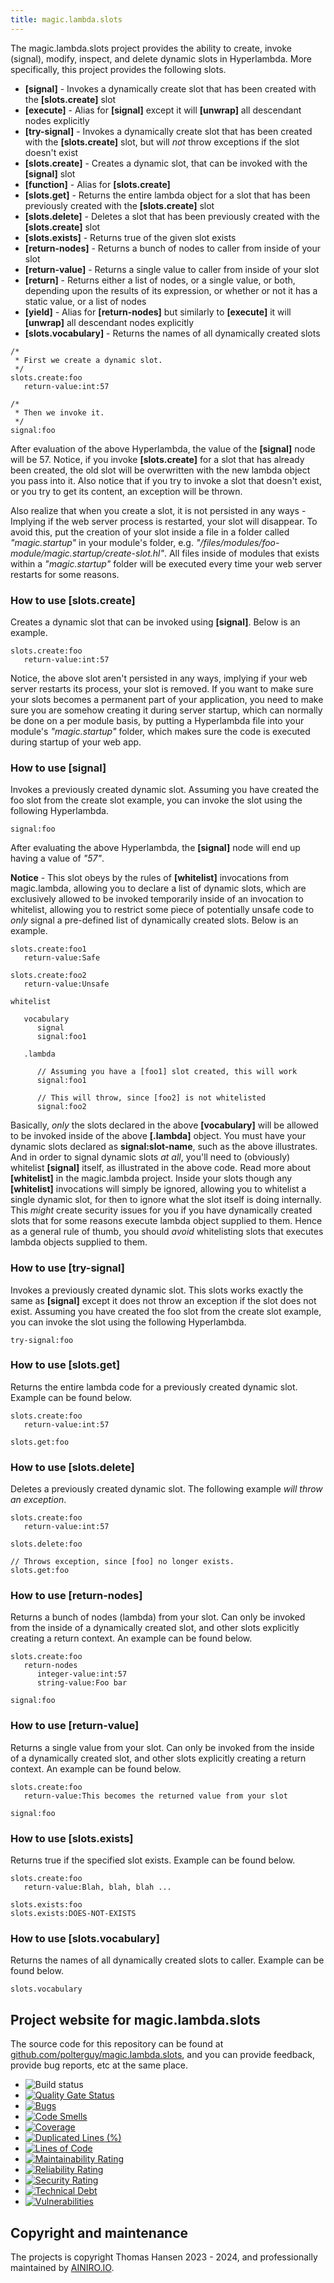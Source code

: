 ```yaml
---
title: magic.lambda.slots
---
```


The magic.lambda.slots project provides the ability to create, invoke (signal), modify, inspect, and delete
dynamic slots in Hyperlambda. More specifically, this project provides the following slots.

* __[signal]__ - Invokes a dynamically create slot that has been created with the __[slots.create]__ slot
* __[execute]__ - Alias for **[signal]** except it will **[unwrap]** all descendant nodes explicitly
* __[try-signal]__ - Invokes a dynamically create slot that has been created with the __[slots.create]__ slot, but will _not_ throw exceptions if the slot doesn't exist
* __[slots.create]__ - Creates a dynamic slot, that can be invoked with the __[signal]__ slot
* __[function]__ - Alias for **[slots.create]**
* __[slots.get]__ - Returns the entire lambda object for a slot that has been previously created with the __[slots.create]__ slot
* __[slots.delete]__ - Deletes a slot that has been previously created with the __[slots.create]__ slot
* __[slots.exists]__ - Returns true of the given slot exists
* __[return-nodes]__ - Returns a bunch of nodes to caller from inside of your slot
* __[return-value]__ - Returns a single value to caller from inside of your slot
* __[return]__ - Returns either a list of nodes, or a single value, or both, depending upon the results of its expression,
or whether or not it has a static value, or a list of nodes
* __[yield]__ - Alias for **[return-nodes]** but similarly to **[execute]** it will **[unwrap]** all descendant nodes explicitly
* __[slots.vocabulary]__ - Returns the names of all dynamically created slots

```
/*
 * First we create a dynamic slot.
 */
slots.create:foo
   return-value:int:57

/*
 * Then we invoke it.
 */
signal:foo
```

After evaluation of the above Hyperlambda, the value of the __[signal]__ node will be 57. Notice, if you
invoke __[slots.create]__ for a slot that has already been created, the old slot will be overwritten with the
new lambda object you pass into it. Also notice that if you try to invoke a slot that doesn't exist, or you try
to get its content, an exception will be thrown.

Also realize that when you create a slot, it is not persisted in any ways - Implying if the web server process
is restarted, your slot will disappear. To avoid this, put the creation of your slot inside a file
in a folder called _"magic.startup"_ in your module's folder, e.g. _"/files/modules/foo-module/magic.startup/create-slot.hl"_.
All files inside of modules that exists within a _"magic.startup"_ folder will be executed every time your web
server restarts for some reasons.

### How to use [slots.create]

Creates a dynamic slot that can be invoked using **[signal]**. Below is an example.

```
slots.create:foo
   return-value:int:57
```

Notice, the above slot aren't persisted in any ways, implying if your web server restarts its process, your
slot is removed. If you want to make sure your slots becomes a permanent part of your application, you need to
make sure you are somehow creating it during server startup, which can normally be done on a per module basis, by putting
a Hyperlambda file into your module's _"magic.startup"_ folder, which makes sure the code is executed during startup
of your web app.

### How to use [signal]

Invokes a previously created dynamic slot. Assuming you have created the foo slot from the create slot example,
you can invoke the slot using the following Hyperlambda.

```
signal:foo
```

After evaluating the above Hyperlambda, the **[signal]** node will end up having a value of _"57"_.

**Notice** - This slot obeys by the rules of **[whitelist]** invocations from magic.lambda, allowing you to
declare a list of dynamic slots, which are exclusively allowed to be invoked temporarily inside of an
invocation to whitelist, allowing you to restrict some piece of potentially unsafe code to *only* signal
a pre-defined list of dynamically created slots. Below is an example.

```
slots.create:foo1
   return-value:Safe

slots.create:foo2
   return-value:Unsafe

whitelist

   vocabulary
      signal
      signal:foo1

   .lambda

      // Assuming you have a [foo1] slot created, this will work
      signal:foo1

      // This will throw, since [foo2] is not whitelisted
      signal:foo2
```

Basically, _only_ the slots declared in the above **[vocabulary]** will be allowed to be invoked inside
of the above **[.lambda]** object. You must have your dynamic slots declared as **signal:slot-name**,
such as the above illustrates. And in order to signal dynamic slots *at all*, you'll need to (obviously)
whitelist **[signal]** itself, as illustrated in the above code. Read more about **[whitelist]** in 
the magic.lambda project. Inside your slots though any **[whitelist]** invocations will simply be ignored,
allowing you to whitelist a single dynamic slot, for then to ignore what the slot itself is doing internally.
This _might_ create security issues for you if you have dynamically created slots that for some reasons
execute lambda object supplied to them. Hence as a general rule of thumb, you should _avoid_ whitelisting
slots that executes lambda objects supplied to them.

### How to use [try-signal]

Invokes a previously created dynamic slot. This slots works exactly the same as **[signal]** except it does
not throw an exception if the slot does not exist. Assuming you have created the foo slot from the create slot example,
you can invoke the slot using the following Hyperlambda.

```
try-signal:foo
```

### How to use [slots.get]

Returns the entire lambda code for a previously created dynamic slot. Example can be found below.

```
slots.create:foo
   return-value:int:57

slots.get:foo
```

### How to use [slots.delete]

Deletes a previously created dynamic slot. The following example _will throw an exception_.

```
slots.create:foo
   return-value:int:57

slots.delete:foo

// Throws exception, since [foo] no longer exists.
slots.get:foo
```

### How to use [return-nodes]

Returns a bunch of nodes (lambda) from your slot. Can only be invoked from the inside of
a dynamically created slot, and other slots explicitly creating a return context. An example can be
found below.

```
slots.create:foo
   return-nodes
      integer-value:int:57
      string-value:Foo bar

signal:foo
```

### How to use [return-value]

Returns a single value from your slot. Can only be invoked from the inside of
a dynamically created slot, and other slots explicitly creating a return context. An example can be
found below.

```
slots.create:foo
   return-value:This becomes the returned value from your slot

signal:foo
```

### How to use [slots.exists]

Returns true if the specified slot exists. Example can be found below.

```
slots.create:foo
   return-value:Blah, blah, blah ...

slots.exists:foo
slots.exists:DOES-NOT-EXISTS
```

### How to use [slots.vocabulary]

Returns the names of all dynamically created slots to caller. Example can be
found below.

```
slots.vocabulary
```

## Project website for magic.lambda.slots

The source code for this repository can be found at [github.com/polterguy/magic.lambda.slots](https://github.com/polterguy/magic.lambda.slots), and you can provide feedback, provide bug reports, etc at the same place.

- ![Build status](https://github.com/polterguy/magic.lambda.slots/actions/workflows/build.yaml/badge.svg)
- [![Quality Gate Status](https://sonarcloud.io/api/project_badges/measure?project=polterguy_magic.lambda.slots&metric=alert_status)](https://sonarcloud.io/dashboard?id=polterguy_magic.lambda.slots)
- [![Bugs](https://sonarcloud.io/api/project_badges/measure?project=polterguy_magic.lambda.slots&metric=bugs)](https://sonarcloud.io/dashboard?id=polterguy_magic.lambda.slots)
- [![Code Smells](https://sonarcloud.io/api/project_badges/measure?project=polterguy_magic.lambda.slots&metric=code_smells)](https://sonarcloud.io/dashboard?id=polterguy_magic.lambda.slots)
- [![Coverage](https://sonarcloud.io/api/project_badges/measure?project=polterguy_magic.lambda.slots&metric=coverage)](https://sonarcloud.io/dashboard?id=polterguy_magic.lambda.slots)
- [![Duplicated Lines (%)](https://sonarcloud.io/api/project_badges/measure?project=polterguy_magic.lambda.slots&metric=duplicated_lines_density)](https://sonarcloud.io/dashboard?id=polterguy_magic.lambda.slots)
- [![Lines of Code](https://sonarcloud.io/api/project_badges/measure?project=polterguy_magic.lambda.slots&metric=ncloc)](https://sonarcloud.io/dashboard?id=polterguy_magic.lambda.slots)
- [![Maintainability Rating](https://sonarcloud.io/api/project_badges/measure?project=polterguy_magic.lambda.slots&metric=sqale_rating)](https://sonarcloud.io/dashboard?id=polterguy_magic.lambda.slots)
- [![Reliability Rating](https://sonarcloud.io/api/project_badges/measure?project=polterguy_magic.lambda.slots&metric=reliability_rating)](https://sonarcloud.io/dashboard?id=polterguy_magic.lambda.slots)
- [![Security Rating](https://sonarcloud.io/api/project_badges/measure?project=polterguy_magic.lambda.slots&metric=security_rating)](https://sonarcloud.io/dashboard?id=polterguy_magic.lambda.slots)
- [![Technical Debt](https://sonarcloud.io/api/project_badges/measure?project=polterguy_magic.lambda.slots&metric=sqale_index)](https://sonarcloud.io/dashboard?id=polterguy_magic.lambda.slots)
- [![Vulnerabilities](https://sonarcloud.io/api/project_badges/measure?project=polterguy_magic.lambda.slots&metric=vulnerabilities)](https://sonarcloud.io/dashboard?id=polterguy_magic.lambda.slots)

## Copyright and maintenance

The projects is copyright Thomas Hansen 2023 - 2024, and professionally maintained by [AINIRO.IO](https://ainiro.io).
